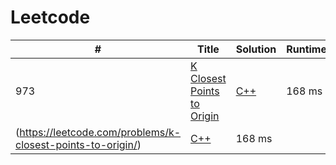 # Leetcode

| # | Title | Solution | Runtime |
|---| ----- | -------- | ------- |
|973|[ K Closest Points to Origin](https://leetcode.com/problems/k-closest-points-to-origin/)|[C++](./solutions/973.%20K%20Closest%20Points%20to%20Origin.cpp)|168 ms|
                                    (https://leetcode.com/problems/k-closest-points-to-origin/)|[C++](./solutions/973.%20K%20Closest%20Points%20to%20Origin.cpp)|168 ms|

